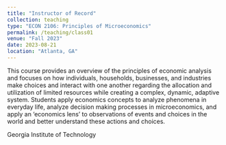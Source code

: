 ```yaml
---
title: "Instructor of Record"
collection: teaching
type: "ECON 2106: Principles of Microeconomics"
permalink: /teaching/class01
venue: "Fall 2023"
date: 2023-08-21
location: "Atlanta, GA"
---
```


This course provides an overview of the principles of economic analysis and focuses on how individuals, households, businesses, and industries 
make choices and interact with one another regarding the allocation and utilization of limited resources while creating a complex, dynamic, adaptive system. 
Students apply economics concepts to analyze phenomena in everyday life, analyze decision making processes in microeconomics, and apply an ‘economics lens’ to observations 
of events and choices in the world and better understand these actions and choices. 

Georgia Institute of Technology
